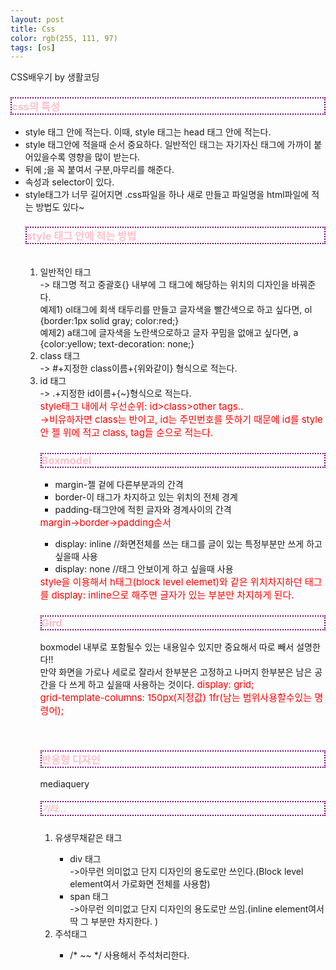```yaml
---
layout: post
title: Css
color: rgb(255, 111, 97)
tags: [os]
---
```


<head>CSS배우기 by 생활코딩
    <meta charset="utf-8">
    <style>
     h3 ,h5{
         border: 2px dotted purple;
         color:pink;
     }
</style>
</head> <br>
<h3>css의 특성</h3>
<ul>
<li>style 태그 안에 적는다. 이때, style 태그는 head 태그 안에 적는다. </li>
<li>style 태그안에 적을때 순서 중요하다. 일반적인 태그는 자기자신 태그에 가까이 붙어있을수록 영향을 많이 받는다. 
<li>뒤에 ;을 꼭 붙여서 구분,마무리를 해준다. </li>
<li>속성과 selector이 있다.  </li>
<li>style태그가 너무 길어지면 .css파일을 하나 새로 만들고 파일명을 html파일에 적는 방법도 있다~
<br><h3>style 태그 안에 적는 방법</h3><br>
<ol>
<li>일반적인 태그<br>-> 태그명 적고 중괄호{} 내부에 그 태그에 해당하는 위치의 디자인을 바꿔준다. 
<br> 예제1) ol태그에 회색 태두리를 만들고 글자색을 빨간색으로 하고 싶다면, ol {border:1px solid gray; color:red;}
<br>예제2) a태그에 글자색을 노란색으로하고 글자 꾸밈을 없애고 싶다면, a {color:yellow; text-decoration: none;}</li> 
<li>class 태그 <br> -> #+지정한 class이름+{위와같이} 형식으로 적는다.
<li>id 태그 <br> -> .+지정한 id이름+{~}형식으로 적는다.</li>
<span style="font-size: 15px; color:red;"> style태그 내에서 우선순위: id>class>other tags..<br>->비유하자면 class는 반이고, id는 주민번호를 뜻하기 때문에 id를 style안 젤 위에 적고 class, tag들 순으로 적는다. </span>
<br><h3>Boxmodel</h3>
<ul>
<li>margin-젤 겉에 다른부분과의 간격</li>
<li>border-이 태그가 차지하고 있는 위치의 전체 경계</li>
<li>padding-태그안에 적힌 글자와 경계사이의 간격</li>
</ul>
<span style="font-size: 15px; color:red;">margin->border->padding순서</span>
<ul>
<li>display: inline   //화면전체를 쓰는 태그를 글이 있는 특정부분만 쓰게 하고 싶을때 사용</li>
<li>display: none   //태그 안보이게 하고 싶을때 사용</li>
</ul>
<span style="font-size: 15px; color:red;"> style을 이용해서 h태그(block level elemet)와 같은 위치차지하던 태그를 display: inline으로 해주면 글자가 있는 부분만 차지하게 된다.</span>
<br><h3>Gird</h3>
boxmodel 내부로 포함될수 있는 내용일수 있지만 중요해서 따로 빼서 설명한다!!<br>
만약 화면을 가로나 세로로 잘라서 한부분은 고정하고 나머지 한부분은 남은 공간을 다 쓰게 하고 싶을때 사용하는 것이다.<span style="font-size: 15px; color:red;"> display: grid; <br> grid-template-columns: 150px(지정값) 1fr(남는 범위사용할수있는 명령어);</span>

<br><h3>반응형 디자인</h3>
mediaquery
<br><h5>기타...</h5>
<ol>
<li>유생무채같은 태그</li>
<ul>
<li>div 태그 <br>->아무런 의미없고 단지 디자인의 용도로만 쓰인다.(Block level element여서 가로화면 전체를 사용함)</li>
<li>span 태그 <br>->아무런 의미없고 단지 디자인의 용도로만 쓰임.(inline element여서 딱 그 부분만 차지한다.  )</li> </ul>
<li>주석태그</li>
<ul><li>/* ~~ */ 사용해서 주석처리한다.</li></ul>
</ol>
